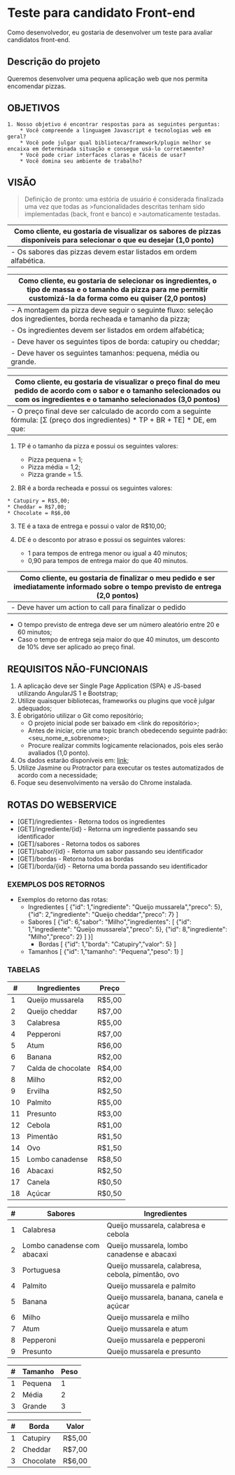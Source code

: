 # Teste para candidato Front-end
Como desenvolvedor, eu gostaria de desenvolver um teste para avaliar candidatos front-end.

## Descrição do projeto
Queremos desenvolver uma pequena aplicação web que nos permita encomendar pizzas.
## OBJETIVOS
    1. Nosso objetivo é encontrar respostas para as seguintes perguntas:
        * Você compreende a linguagem Javascript e tecnologias web em geral?
        * Você pode julgar qual biblioteca/framework/plugin melhor se encaixa em determinada situação e consegue usá-lo corretamente?
        * Você pode criar interfaces claras e fáceis de usar?
        * Você domina seu ambiente de trabalho?
## VISÃO
>Definição de pronto: uma estória de usuário é considerada finalizada uma vez que todas as >funcionalidades descritas tenham sido implementadas (back, front e banco) e >automaticamente testadas.

|Como cliente, eu gostaria de visualizar os sabores de pizzas disponíveis para selecionar o que eu desejar (1,0 ponto)|
|-|
|- Os sabores das pizzas devem estar listados em ordem alfabética.|

|Como cliente, eu gostaria de selecionar os ingredientes, o tipo de massa e o tamanho da pizza para me permitir customizá-la da forma como eu quiser (2,0 pontos) |
|-|
|- A montagem da pizza deve seguir o seguinte fluxo: seleção dos ingredientes, borda recheada e tamanho da pizza;|
|- Os ingredientes devem ser listados em ordem alfabética;|
|- Deve haver os seguintes tipos de borda: catupiry ou cheddar;|
|- Deve haver os seguintes tamanhos: pequena, média ou grande.|

| Como cliente, eu gostaria de visualizar o preço final do meu pedido de acordo com o sabor e o tamanho selecionados ou com os ingredientes e o tamanho selecionados (3,0 pontos) |
|-|
|- O preço final deve ser calculado de acordo com a seguinte fórmula: [Σ (preço dos ingredientes) * TP + BR + TE] * DE, em que: 

 1. TP é o tamanho da pizza e possui os seguintes valores:

    * Pizza pequena = 1;
    * Pizza média = 1,2;
    * Pizza grande = 1.5.
 2.  BR é a borda recheada e possui os seguintes valores:

    * Catupiry = R$5,00;
    * Cheddar = R$7,00;
    * Chocolate = R$6,00
 3.  TE é a taxa de entrega e possui o valor de R$10,00;
 4. DE é o desconto por atraso e possui os seguintes valores:

    * 1 para tempos de entrega menor ou igual a 40 minutos;
    * 0,90 para tempos de entrega maior do que 40 minutos.
 	

|Como cliente, eu gostaria de finalizar o meu pedido e ser imediatamente informado sobre o tempo previsto de entrega (2,0 pontos)|
|-|
|- Deve haver um action to call para finalizar o pedido    
* O tempo previsto de entrega deve ser um número aleatório entre 20 e 60 minutos;
* Caso o tempo de entrega seja maior do que 40 minutos, um desconto de 10% deve ser aplicado ao preço final.

    
## REQUISITOS NÃO-FUNCIONAIS
1. A aplicação deve ser Single Page Application (SPA) e JS-based utilizando AngularJS 1 e Bootstrap;
2. Utilize quaisquer bibliotecas, frameworks ou plugins que você julgar adequados;
3. É obrigatório utilizar o Git como repositório;
    * O projeto inicial pode ser baixado em <link do repositório>;
    * Antes de iniciar, crie uma topic branch obedecendo seguinte padrão: <seu_nome_e_sobrenome>;
    * Procure realizar commits logicamente relacionados, pois eles serão avaliados (1,0 ponto).
4. Os dados estarão disponíveis em: [link](ssh://git@bitbucket.tecnomobile.com.br:7999/adc/frontend.git);
5. Utilize Jasmine ou Protractor para executar os testes automatizados de acordo com a necessidade;
6. Foque seu desenvolvimento na versão do Chrome instalada.

## ROTAS DO WEBSERVICE
* [GET]/ingredientes - Retorna todos os ingredientes
* [GET]/ingrediente/{id} - Retorna um ingrediente passando seu identificador
* [GET]/sabores - Retorna todos os sabores
* [GET]/sabor/{id} - Retorna um sabor passando seu identificador
* [GET]/bordas - Retorna todos as bordas
* [GET]/borda/{id} - Retorna uma borda passando seu identificador

### EXEMPLOS DOS RETORNOS
* Exemplos do retorno das rotas:
  * Ingredientes
  [
    {"id": 1,"ingrediente": "Queijo mussarela","preco": 5},
  {"id": 2,"ingrediente": "Queijo cheddar","preco": 7}
]
  * Sabores
  [
    {"id": 6,"sabor": "Milho","ingredientes": [
            {"id": 1,"ingrediente": "Queijo mussarela","preco": 5},
            {"id": 8,"ingrediente": "Milho","preco": 2}
        ]
    }]
    * Bordas
    [
    {"id": 1,"borda": "Catupiry","valor": 5}
    ]
  * Tamanhos
  [
    {"id": 1,"tamanho": "Pequena","peso": 1}
    ]

### TABELAS
| # | Ingredientes | Preço |
| - | ------------ | ----- |
|1| Queijo mussarela |  R$5,00|
|2| Queijo cheddar  |R$7,00|
|3| Calabresa |R$5,00|
|4| Pepperoni |R$7,00|
|5| Atum  |R$6,00|
|6| Banana  |R$2,00|
|7| Calda de chocolate  |R$4,00|
|8| Milho |R$2,00|
|9| Ervilha |R$2,50|
|10|  Palmito |R$5,00|
|11|  Presunto  |R$3,00|
|12|  Cebola  |R$1,00|
|13|  Pimentão  |R$1,50|
|14|  Ovo |R$1,50|
|15|  Lombo canadense |R$8,50|
|16|  Abacaxi |R$2,50|
|17|  Canela  |R$0,50|
|18|  Açúcar  |R$0,50|

| # | Sabores | Ingredientes |
| - | ------- | ------------ |
|1| Calabresa |Queijo mussarela, calabresa e cebola|
|2| Lombo canadense com abacaxi |Queijo mussarela, lombo canadense e abacaxi|
|3| Portuguesa  |Queijo mussarela, calabresa, cebola, pimentão, ovo|
|4| Palmito |Queijo mussarela e palmito|
|5| Banana  |Queijo mussarela, banana, canela e açúcar|
|6| Milho |Queijo mussarela e milho|
|7| Atum  |Queijo mussarela e atum|
|8| Pepperoni |Queijo mussarela e pepperoni|
|9| Presunto  |Queijo mussarela e presunto|

| # | Tamanho | Peso |
| - | ------- | ---- |
|1|Pequena|1|
|2|Média|2|
|3|Grande|3|

| # | Borda | Valor |
| - | ----- | ----- |
|1|Catupiry|R$5,00|
|2|Cheddar|R$7,00|
|3|Chocolate|R$6,00|